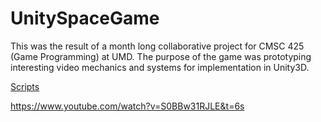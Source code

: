 # UnitySpaceGame

This was the result of a month long collaborative project for CMSC 425 (Game Programming) at UMD. 
The purpose of the game was prototyping interesting video mechanics and systems for implementation in Unity3D.  

<a href="Space Force/Assets/Scripts/Enviro">Scripts</a> 

https://www.youtube.com/watch?v=S0BBw31RJLE&t=6s 
